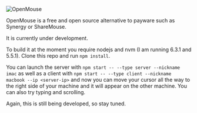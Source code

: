 ![OpenMouse](open-mouse-header-graphic.png)

OpenMouse is a free and open source alternative to payware such as Synergy or ShareMouse.

It is currently under development.

To build it at the moment you require nodejs and nvm (I am running 6.3.1 and 5.5.1). Clone this repo and run `npm install`.

You can launch the server with `npm start -- --type server --nickname imac` as well as a client with `npm start -- --type client --nickname macbook --ip <server-ip>` and now you can move your cursor all the way to the right side of your machine and it will appear on the other machine. You can also try typing and scrolling.

Again, this is still being developed, so stay tuned.
